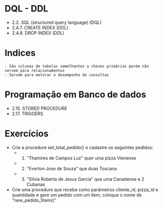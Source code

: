 # DQL - DDL
- 2.2. SQL (structured query language) (DQL)
- 2.4.7. CREATE INDEX (DDL)
- 2.4.8. DROP INDEX (DDL)
# Indices
	- São colunas de tabelas semelhantes a cheves primárias porém não servem para relacionamentos
	- Servem para melorar o desempenho de consultas
# Programação em Banco de dados
- 2.15. STORED PROCEDURE
- 2.17. TRIGGERS
# Exercícios
- Crie a procedure set_total_pedido() e cadastre os seguintes pedidos:
	- 1. "Thamires de Campos Luz" quer uma pizza Vienense
	- 2. "Everton Jose de Souza" que duas Toscana
	- 3. "Silvia Roberta de Jesus Garcia" que uma Canadense e 2	Cubanas
- Crie uma procedure que receba como parâmetros cliente_id, pizza_id e quantidade e gere um pedido com um item, coloque o nome de "new_pedido_1item()"